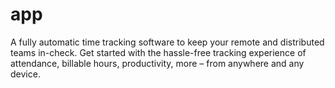 # app
A fully automatic time tracking software to keep your remote and distributed teams in-check. Get started with the hassle-free tracking experience of attendance, billable hours, productivity, more – from anywhere and any device.
